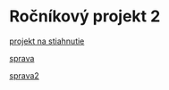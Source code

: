 # Ročníkový projekt 2

[projekt na stiahnutie](https://github.com/muller29/Str-nka-ro-n-kov-ho-projektu-2/raw/master/db2_projekt_aplikacia-Konrad_Muller.zip)

[sprava](https://github.com/muller29/Str-nka-ro-n-kov-ho-projektu-2/blob/master/Zaverecna_sprava.pdf)

[sprava2](https://github.com/muller29/Str-nka-ro-n-kov-ho-projektu-2/raw/master/Zaverecna_sprava.pdf)
